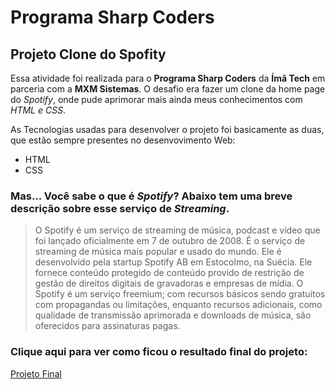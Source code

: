 # Programa Sharp Coders
## Projeto Clone do Spofity 

Essa atividade foi realizada para o **Programa Sharp Coders** da **Ímã Tech** em parceria com a **MXM Sistemas**. O desafio era fazer um clone da home page do *Spotify*, onde pude aprimorar mais ainda meus conhecimentos com *HTML e CSS*.

As Tecnologias usadas para desenvolver o projeto foi basicamente as duas, que estão sempre presentes no desenvovimento Web:
- HTML
- CSS
### Mas... Você sabe o que é *Spotify*? Abaixo tem uma breve descrição sobre esse serviço de *Streaming*.

> O Spotify é um serviço de streaming de música, podcast e vídeo que foi lançado oficialmente em 7 de outubro de 2008. É o serviço de streaming de música mais popular e usado do mundo. Ele é desenvolvido pela startup Spotify AB em Estocolmo, na Suécia. Ele fornece conteúdo protegido de conteúdo provido de restrição de gestão de direitos digitais de gravadoras e empresas de mídia. O Spotify é um serviço freemium; com recursos básicos sendo gratuitos com propagandas ou limitações, enquanto recursos adicionais, como qualidade de transmissão aprimorada e downloads de música, são oferecidos para assinaturas pagas.

### Clique aqui para ver como ficou o resultado final do projeto: 
[Projeto Final](https://leandrolopes86.github.io/cloneSpotify/)



